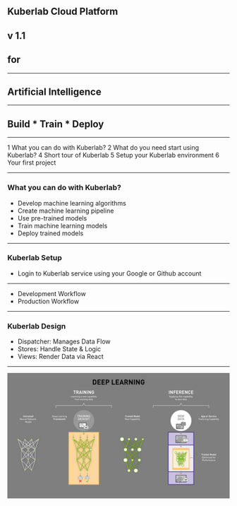 
## Kuberlab Cloud Platform
v 1.1
---
## for
---
## Artificial Intelligence 
---

## Build * Train * Deploy
---

1 What you can do with Kuberlab?
2 What do you need start using Kuberlab?
4 Short tour of Kuberlab 
5 Setup your Kuberlab environment
6 Your first project

---
### What you can do with Kuberlab?
- Develop machine learning algorithms
- Create machine learning pipeline
- Use pre-trained models
- Train machine learning models  
- Deploy trained models

---
### Kuberlab Setup
  - Login to Kuberlab service using your Google or Github account
  
  

---

- Development Workflow
- Production Workflow

---

### Kuberlab Design

- Dispatcher: Manages Data Flow
- Stores: Handle State & Logic
- Views: Render Data via React

---
![Deep Learning](ai_difference_between_deep_learning_training_inference.jpg)

